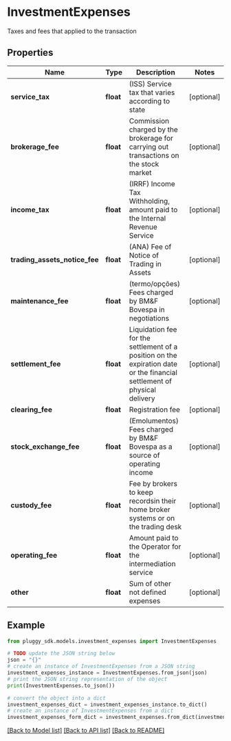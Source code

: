 # InvestmentExpenses

Taxes and fees that applied to the transaction

## Properties

Name | Type | Description | Notes
------------ | ------------- | ------------- | -------------
**service_tax** | **float** | (ISS) Service tax that varies according to state | [optional] 
**brokerage_fee** | **float** | Commission charged by the brokerage for carrying out transactions on the stock market | [optional] 
**income_tax** | **float** | (IRRF) Income Tax Withholding, amount paid to the Internal Revenue Service | [optional] 
**trading_assets_notice_fee** | **float** | (ANA) Fee of Notice of Trading in Assets | [optional] 
**maintenance_fee** | **float** | (termo/opções) Fees charged by BM&amp;F Bovespa in negotiations | [optional] 
**settlement_fee** | **float** | Liquidation fee for the settlement of a position on the expiration date or the financial settlement of physical delivery | [optional] 
**clearing_fee** | **float** | Registration fee | [optional] 
**stock_exchange_fee** | **float** | (Emolumentos) Fees charged by BM&amp;F Bovespa as a source of operating income | [optional] 
**custody_fee** | **float** | Fee by brokers to keep recordsin their home broker systems or on the trading desk | [optional] 
**operating_fee** | **float** | Amount paid to the Operator for the intermediation service | [optional] 
**other** | **float** | Sum of other not defined expenses | [optional] 

## Example

```python
from pluggy_sdk.models.investment_expenses import InvestmentExpenses

# TODO update the JSON string below
json = "{}"
# create an instance of InvestmentExpenses from a JSON string
investment_expenses_instance = InvestmentExpenses.from_json(json)
# print the JSON string representation of the object
print(InvestmentExpenses.to_json())

# convert the object into a dict
investment_expenses_dict = investment_expenses_instance.to_dict()
# create an instance of InvestmentExpenses from a dict
investment_expenses_form_dict = investment_expenses.from_dict(investment_expenses_dict)
```
[[Back to Model list]](../README.md#documentation-for-models) [[Back to API list]](../README.md#documentation-for-api-endpoints) [[Back to README]](../README.md)


